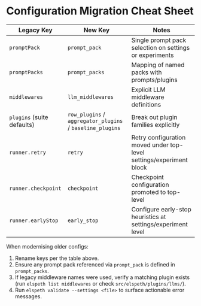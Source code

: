 # Configuration Migration Cheat Sheet

| Legacy Key | New Key | Notes |
|------------|---------|-------|
| `promptPack` | `prompt_pack` | Single prompt pack selection on settings or experiments |
| `promptPacks` | `prompt_packs` | Mapping of named packs with prompts/plugins |
| `middlewares` | `llm_middlewares` | Explicit LLM middleware definitions |
| `plugins` (suite defaults) | `row_plugins` / `aggregator_plugins` / `baseline_plugins` | Break out plugin families explicitly |
| `runner.retry` | `retry` | Retry configuration moved under top-level settings/experiment block |
| `runner.checkpoint` | `checkpoint` | Checkpoint configuration promoted to top-level |
| `runner.earlyStop` | `early_stop` | Configure early-stop heuristics at settings/experiment level |

When modernising older configs:

1. Rename keys per the table above.
2. Ensure any prompt pack referenced via `prompt_pack` is defined in `prompt_packs`.
3. If legacy middleware names were used, verify a matching plugin exists (run `elspeth list middlewares` or check `src/elspeth/plugins/llms/`).
4. Run `elspeth validate --settings <file>` to surface actionable error messages.
